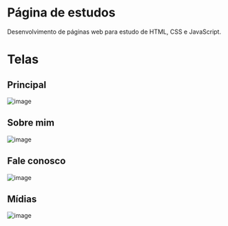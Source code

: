 # Página de estudos
Desenvolvimento de páginas web para estudo de HTML, CSS e JavaScript.

# Telas
## Principal
![image](https://user-images.githubusercontent.com/105234198/176328384-22c1836b-96fe-4589-9631-942cbc20be1c.png)
## Sobre mim
![image](https://user-images.githubusercontent.com/105234198/176328858-801eff62-73e1-4cbb-971c-562040bf859a.png)
## Fale conosco
![image](https://user-images.githubusercontent.com/105234198/176281636-458ad925-9cc8-49bd-b944-303a64447945.png)
## Mídias
![image](https://user-images.githubusercontent.com/105234198/176328297-e950034e-a850-4b78-833f-b72b5bd829e3.png)
